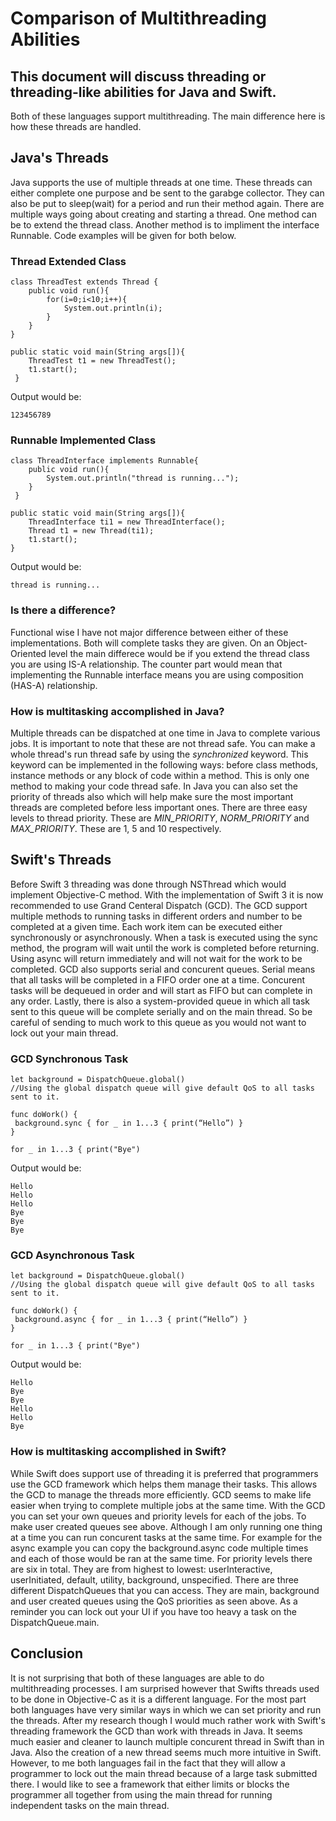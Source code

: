# Comparison of Multithreading Abilities
## This document will discuss threading or threading-like abilities for Java and Swift.
Both of these languages support multithreading. The main difference here is how these threads are handled.

## Java's Threads
Java supports the use of multiple threads at one time. These threads can either complete one purpose and be sent to the garabge collector. They can also be put to sleep(wait) for a period and run their method again. There are multiple ways going about creating and starting a thread. One method can be to extend the thread class. Another method is to impliment the interface Runnable. Code examples will be given for both below. 

### Thread Extended Class
```
class ThreadTest extends Thread {
	public void run(){
		for(i=0;i<10;i++){
			System.out.println(i);
		}
	}
}

public static void main(String args[]){  
	ThreadTest t1 = new ThreadTest();  
	t1.start();  
 } 
```
Output would be:
```
123456789
```

### Runnable Implemented Class
```
class ThreadInterface implements Runnable{  
    public void run(){  
    	System.out.println("thread is running...");  
    }  
 }
 
public static void main(String args[]){  
    ThreadInterface ti1 = new ThreadInterface();  
    Thread t1 = new Thread(ti1);  
    t1.start();  
}    
```
Output would be:
```
thread is running...
```

### Is there a difference?
Functional wise I have not major difference between either of these implementations. Both will complete tasks they are given. On an Object-Oriented level the main differece would be if you extend the thread class you are using IS-A relationship. The counter part would mean that implementing the Runnable interface means you are using composition (HAS-A) relationship.

### How is multitasking accomplished in Java?
Multiple threads can be dispatched at one time in Java to complete various jobs. It is important to note that these are not thread safe. You can make a whole thread's run thread safe by using the *synchronized* keyword. This keyword can be implemented in the following ways: before class methods, instance methods or any block of code within a method. This is only one method to making your code thread safe. In Java you can also set the priority of threads also which will help make sure the most important threads are completed before less important ones. There are three easy levels to thread priority. These are *MIN_PRIORITY*, *NORM_PRIORITY* and *MAX_PRIORITY*. These are 1, 5 and 10 respectively.

## Swift's Threads
Before Swift 3 threading was done through NSThread which would implement Objective-C method. With the implementation of Swift 3 it is now recommended to use Grand Centeral Dispatch (GCD). The GCD support multiple methods to running tasks in different orders and number to be completed at a given time. Each work item can be executed either synchronously or asynchronously. When a task is executed using the sync method, the program will wait until the work is completed before returning. Using async will return immediately and will not wait for the work to be completed. GCD also supports serial and concurent queues. Serial means that all tasks will be completed in a FIFO order one at a time. Concurent tasks will be dequeued in order and will start as FIFO but can complete in any order. Lastly, there is also a system-provided queue in which all task sent to this queue will be complete serially and on the main thread. So be careful of sending to much work to this queue as you would not want to lock out your main thread.

### GCD Synchronous Task
```
let background = DispatchQueue.global()
//Using the global dispatch queue will give default QoS to all tasks sent to it.

func doWork() { 
 background.sync { for _ in 1...3 { print(“Hello”) } 
}

for _ in 1...3 { print("Bye") 
```
Output would be:
```
Hello
Hello
Hello
Bye
Bye
Bye
```

### GCD Asynchronous Task
```
let background = DispatchQueue.global()
//Using the global dispatch queue will give default QoS to all tasks sent to it.

func doWork() { 
 background.async { for _ in 1...3 { print(“Hello”) } 
}

for _ in 1...3 { print("Bye") 
```
Output would be:
```
Hello
Bye
Bye
Hello
Hello
Bye
```

### How is multitasking accomplished in Swift?
While Swift does support use of threading it is preferred that programmers use the GCD framework which helps them manage their tasks. This allows the GCD to manage the threads more efficiently. GCD seems to make life easier when trying to complete multiple jobs at the same time. With the GCD you can set your own queues and priority levels for each of the jobs. To make user created queues see above. Although I am only running one thing at a time you can run concurent tasks at the same time. For example for the async example you can copy the background.async code multiple times and each of those would be ran at the same time. For priority levels there are six in total. They are from highest to lowest: userInteractive, userInitiated, default, utility, background, unspecified. There are three different DispatchQueues that you can access. They are main, background and user created queues using the QoS priorities as seen above. As a reminder you can lock out your UI if you have too heavy a task on the DispatchQueue.main.

## Conclusion
It is not surprising that both of these languages are able to do multithreading processes. I am surprised however that Swifts threads used to be done in Objective-C as it is a different language. For the most part both languages have very similar ways in which we can set priority and run the threads. After my research though I would much rather work with Swift's threading framework the GCD than work with threads in Java. It seems much easier and cleaner to launch multiple concurent thread in Swift than in Java. Also the creation of a new thread seems much more intuitive in Swift. However, to me both languages fail in the fact that they will allow a programmer to lock out the main thread because of a large task submitted there. I would like to see a framework that either limits or blocks the programmer all together from using the main thread for running independent tasks on the main thread.


